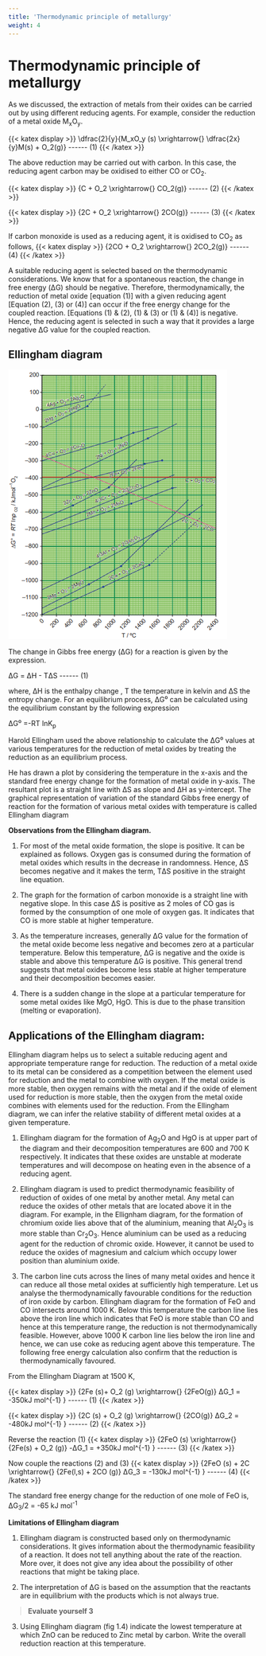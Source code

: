 ```yaml
---
title: 'Thermodynamic principle of metallurgy'
weight: 4
---
```


# Thermodynamic principle of metallurgy
 As we discussed, the extraction of metals from their oxides can be carried out by using
different reducing agents. For example, consider the reduction of a metal oxide M<sub>x</sub>O<sub>y</sub>.

{{< katex display >}}
\dfrac{2}{y}{M_xO_y (s) \xrightarrow{} \dfrac{2x}{y}M(s) + O_2(g)} ------ (1)
{{< /katex >}}


The above reduction may be carried out with carbon. In this case, the reducing agent carbon may be oxidised to either CO or CO<sub>2</sub>.

{{< katex display >}}
{C + O_2 \xrightarrow{}   CO_2(g)} ------ (2)
{{< /katex >}}

{{< katex display >}}
{2C + O_2 \xrightarrow{}   2CO(g)} ------ (3)
{{< /katex >}}


If carbon monoxide is used as a reducing agent, it is oxidised to CO<sub>2</sub> as follows,
{{< katex display >}}
{2CO + O_2 \xrightarrow{}   2CO_2(g)} ------ (4)
{{< /katex >}}

A suitable reducing agent is selected based on the thermodynamic considerations. We know that for a spontaneous reaction, the change in free energy (ΔG) should be negative. Therefore, thermodynamically, the reduction of metal oxide \[equation (1)\] with a given reducing agent \[Equation (2), (3) or (4)\] can occur if the free energy change for the coupled reaction. \[Equations (1) & (2), (1) & (3) or (1) & (4)\] is negative. Hence, the reducing agent is selected in such a way that it provides a large negative ΔG value for the coupled reaction.

## Ellingham diagram
![Figure 1.4 Ellingham diagram](../elenghamdigram.png)

The change in Gibbs free energy (ΔG) for a reaction is given by the expression.

ΔG = ΔH - TΔS ------ (1)

where, ΔH is the enthalpy change , T the temperature in kelvin and ΔS the entropy change. For an equilibrium process, ΔG⁰ can be calculated using the equilibrium constant by the following expression

ΔG⁰ =-RT lnK<sub>p</sub>

Harold Ellingham used the above relationship to calculate the ΔG⁰ values at various temperatures for the reduction of metal oxides by treating the reduction as an equilibrium process.

He has drawn a plot by considering the temperature in the x-axis and the standard free energy change for the formation of metal oxide in y-axis. The resultant plot is a straight line with ΔS as slope and ΔH as y-intercept. The graphical representation of variation of the standard Gibbs free energy of reaction for the formation of various metal oxides with temperature is called Ellingham diagram

**Observations from the Ellingham diagram.**

1. For most of the metal oxide formation, the slope is positive. It can be explained as follows. Oxygen gas is consumed during the formation of metal oxides which results in the decrease in randomness. Hence, ΔS becomes negative and it makes the term, TΔS positive in the straight line equation.

2. The graph for the formation of carbon monoxide is a straight line with negative slope. In this case ΔS is positive as 2 moles of CO gas is formed by the consumption of one mole of oxygen gas. It indicates that CO is more stable at higher temperature.

3. As the temperature increases, generally ΔG value for the formation of the metal oxide become less negative and becomes zero at a particular temperature. Below this temperature, ΔG is negative and the oxide is stable and above this temperature ΔG is positive. This general trend suggests that metal oxides become less stable at higher temperature and their decomposition becomes easier.

4. There is a sudden change in the slope at a particular temperature for some metal oxides like MgO, HgO. This is due to the phase transition (melting or evaporation).

## Applications of the Ellingham diagram:


Ellingham diagram helps us to select a suitable reducing agent and appropriate temperature range for reduction. The reduction of a metal oxide to its metal can be considered as a competition between the element used for reduction and the metal to combine with oxygen. If the metal oxide is more stable, then oxygen remains with the metal and if the oxide of element used for reduction is more stable, then the oxygen from the metal oxide combines with elements used for the reduction. From the Ellingham diagram, we can infer the relative stability of different metal oxides at a given temperature.

1. Ellingham diagram for the formation of Ag<sub>2</sub>O and HgO is at upper part of the diagram and their decomposition temperatures are 600 and 700 K respectively. It indicates that these oxides are unstable at moderate temperatures and will decompose on heating even in the absence of a reducing agent.

2. Ellingham diagram is used to predict thermodynamic feasibility of reduction of oxides of one metal by another metal. Any metal can reduce the oxides of other metals that are located above it in the diagram. For example, in the Ellignham diagram, for the formation of chromium oxide lies above that of the aluminium, meaning that Al<sub>2</sub>O<sub>3</sub> is more stable than Cr<sub>2</sub>O<sub>3</sub>. Hence aluminium can be used as a reducing agent for the reduction of chromic oxide. However, it cannot be used to reduce the oxides of magnesium and calcium which occupy lower position than aluminium oxide.

3. The carbon line cuts across the lines of many metal oxides and hence it can reduce all those metal oxides at sufficiently high temperature. Let us analyse the thermodynamically favourable conditions for the reduction of iron oxide by carbon. Ellingham diagram for the formation of FeO and CO intersects around 1000 K. Below this temperature the carbon line lies above the iron line which indicates that FeO is more stable than CO and hence at this temperature range, the reduction is not thermodynamically feasible. However, above 1000 K carbon line lies below the iron line and hence, we can use coke as reducing agent above this temperature. The following free energy calculation also confirm that the reduction is thermodynamically favoured.

From the Ellingham Diagram at 1500 K, 

{{< katex display >}}
{2Fe  (s)+ O_2  (g) \xrightarrow{} {2FeO(g)} ΔG_1 = -350kJ mol^{-1} } ------ (1)
{{< /katex >}}

{{< katex display >}}
{2C (s) + O_2  (g) \xrightarrow{}   {2CO(g)}  ΔG_2 = -480kJ mol^{-1} } ------ (2)
{{< /katex >}}

Reverse the reaction (1) 
{{< katex display >}}
{2FeO (s)  \xrightarrow{}   {2Fe(s) + O_2 (g)}  -ΔG_1 = +350kJ mol^{-1} } ------ (3)
{{< /katex >}}


Now couple the reactions (2) and (3)
{{< katex display >}}
{2FeO (s)  + 2C  \xrightarrow{}   {2Fe(l,s) + 2CO (g)}  ΔG_3 = -130kJ mol^{-1} } ------ (4)
{{< /katex >}}


The standard free energy change for the reduction of one mole of FeO is, ΔG<sub>3</sub>/2 = -65 kJ mol<sup>-1</sup>

**Limitations of Ellingham diagram**

1. Ellingham diagram is constructed based only on thermodynamic considerations. It gives information about the thermodynamic feasibility of a reaction. It does not tell anything about the rate of the reaction. More over, it does not give any idea about the possibility of other reactions that might be taking place.

2. The interpretation of ΔG is based on the assumption that the reactants are in equilibrium with the products which is not always true.

>**Evaluate yourself 3**
3. Using Ellingham diagram (fig 1.4) indicate the lowest temperature at which ZnO can be reduced to Zinc metal by carbon. Write the overall reduction reaction at this temperature.
